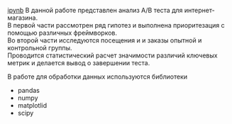 [ipynb](https://github.com/eyungelson/Yandex_projects/blob/main/AB%20Tests/Internet_store_AB_test.ipynb)
В данной работе представлен анализ А/В теста для интернет-магазина.   
В первой части рассмотрен ряд гипотез и выполнена приоритезация с помощью различных фреймворков.   
Во второй части исследуются посещения и и заказы опытной и контрольной группы.   
Проводится статистический расчет значимости различий ключевых метрик и делается вывод о завершении теста.

В работе для обработки данных используются библиотеки 
- pandas 
- numpy
- matplotlid
- scipy
